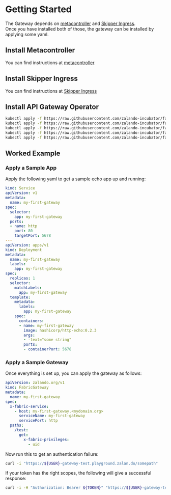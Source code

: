 # Getting Started

The Gateway depends on [metacontroller](https://metacontroller.app) and [Skipper Ingress](https://opensource.zalando.com/skipper/kubernetes/ingress-controller).  
Once you have installed both of those, the gateway can be installed by applying some yaml.

## Install Metacontroller

You can find instructions at [metacontroller](https://metacontroller.app/guide/install/)

## Install Skipper Ingress

You can find instructions at [Skipper Ingress](https://opensource.zalando.com/skipper/kubernetes/ingress-controller/#install-skipper-as-ingress-controller)

## Install API Gateway Operator

```sh
kubectl apply -f https://raw.githubusercontent.com/zalando-incubator/fabric-gateway/master/deploy/apply/01_FabricGatewayCRD.yaml
kubectl apply -f https://raw.githubusercontent.com/zalando-incubator/fabric-gateway/master/deploy/apply/02_GatewayCRDSchemaValidation.yaml
kubectl apply -f https://raw.githubusercontent.com/zalando-incubator/fabric-gateway/master/deploy/apply/03_MetacontrollerGatewaySynchHook.yaml
kubectl apply -f https://raw.githubusercontent.com/zalando-incubator/fabric-gateway/master/deploy/apply/07_OperatorDeployment.yaml
kubectl apply -f https://raw.githubusercontent.com/zalando-incubator/fabric-gateway/master/deploy/apply/08_OperatorService.yaml
```

## Worked Example

### Apply a Sample App

Apply the following yaml to get a sample echo app up and running:

```yaml
kind: Service
apiVersion: v1
metadata:
  name: my-first-gateway
spec:
  selector:
    app: my-first-gateway
  ports:
  - name: http
    port: 80
    targetPort: 5678
---
apiVersion: apps/v1
kind: Deployment
metadata:
  name: my-first-gateway
  labels:
    app: my-first-gateway
spec:
  replicas: 1
  selector:
    matchLabels:
      app: my-first-gateway
  template:
    metadata:
      labels:
        app: my-first-gateway
    spec:
      containers:
      - name: my-first-gateway
        image: hashicorp/http-echo:0.2.3
        args:
        - -text="some string"
        ports:
        - containerPort: 5678
```

### Apply a Sample Gateway

Once everything is set up, you can apply the gateway as follows:

```yaml
apiVersion: zalando.org/v1
kind: FabricGateway
metadata:
  name: my-first-gateway
spec:
  x-fabric-service:
    - host: my-first-gateway.<mydomain.org>
      serviceName: my-first-gateway
      servicePort: http
  paths:
    /test:
      get:
        x-fabric-privileges:
          - uid
```

Now run this to get an authentication failure:

```sh
curl -i "https://${USER}-gateway-test.playground.zalan.do/somepath"
```

If your token has the right scopes, the following will give a successful response:

```sh
curl -i -H "Authorization: Bearer ${TOKEN}" "https://${USER}-gateway-test.playground.zalan.do/somepath"
```
